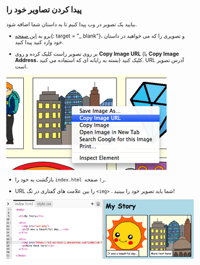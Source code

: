 ## پیدا کردن تصاویر خود را

بیایید یک تصویر در وب پیدا کنیم تا به داستان شما اضافه شود.

+ برو به [این صفحه](http://jumpto.cc/html-images){: target = "_ blank"}، و تصویری را که می خواهید در داستان خود وارد کنید پیدا کنید.

+ بر روی تصویر راست کلیک کرده و روی **Copy Image URL** (یا **Copy Image Address**، بسته به رایانه ای که استفاده می کنید) کلیک کنید. URL آدرس تصویر است.

![تصویری](images/story-url.png)

+ بازگشت به خود را `index.html را` صفحه.

+ URL را بین علامت های گفتاری در تگ `<img>` . شما باید تصویر خود را ببینید!

![تصویری](images/story-image.png)